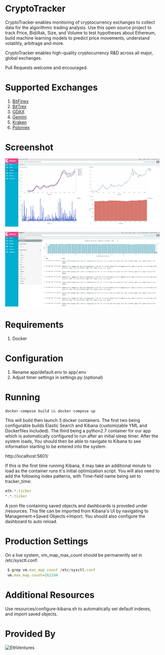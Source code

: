 # CryptoTracker
CryptoTracker enables monitoring of cryptocurrency exchanges to collect data for the algorithmic trading analysis.  Use this open source project to track Price, Bid/Ask, Size, and Volume to test hypotheses about Ethereum, build machine learning models to predict price movements, understand volatility, arbitrage and more.

CryptoTracker enables high-quality cryptocurrency R&D across all major, global exchanges.

Pull Requests welcome and encouraged.


# Supported Exchanges
 1. [BitFinex](https://bitfinex.com/)
 2. [BitTrex](https://bittrex.com/)
 3. [GDAX](https://gdax.com)
 4. [Gemini](https://gemini.com)
 5. [Kraken](https://kraken.com)
 6. [Poloniex](https://poloniex.com)

# Screenshot

![Dashboard 1](./resources/img/Dashboard.png "Dashboard 1")

![Dashboard 2](./resources/img/Dashboard2.png "Dashboard 2")

# Requirements
1. Docker

# Configuration
1. Rename app/default.env to app/.env
2. Adjust timer settings in settings.py (optional)

# Running
```js
docker-compose build && docker-compose up
```
This will build then launch 3 docker containers. The first two being configurable builds Elastic Search and Kibana (customizable YML and Dockerfiles included). The third being a python2.7 container for our app which is automatically configured to run after an initial sleep timer. After the system loads, You should then be able to navigate to Kibana to see information starting to be entered into the system.

http://localhost:5601/

If this is the first time running Kibana, it may take an additional minute to load as the container runs it's initial optimization script. You will also need to add the following index patterns, with Time-field name being set to tracker_time:

```js
eth.*.ticker
*.*.ticker
```

 A json file containing saved objects and dashboards is provided under /resources. This file can be imported from Kibana's UI by navigating to Management->Saved Objects->Import. You should also configure the dashboard to auto reload.

# Production Settings
 On a live system, vm_map_max_count should be permanently set in /etc/sysctl.conf:
```js
 $ grep vm.max_map_count /etc/sysctl.conf
 vm.max_map_count=262144
```

# Additional Resources
Use resources/configure-kibana.sh to automatically set default indexes, and import saved objects.
# Provided By

![EthVentures](https://github.com/EthVentures/CryptoTracker/raw/master/resources/img/ethventures-logo.png)
